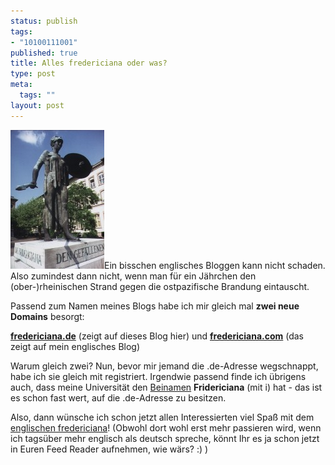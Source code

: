 ```yaml
--- 
status: publish
tags: 
- "10100111001"
published: true
title: Alles fredericiana oder was?
type: post
meta: 
  tags: ""
layout: post
---
```

<img src='/media/wp/athenefridericiana.jpg' alt='Nicht Fridericiana, sondern Athene. Macht aber nichts.' class="alignright" />Ein bisschen englisches Bloggen kann nicht schaden. Also zumindest dann nicht, wenn man für ein Jährchen den (ober-)rheinischen Strand gegen die ostpazifische Brandung eintauscht.

Passend zum Namen meines Blogs habe ich mir gleich mal <strong>zwei neue Domains</strong> besorgt:

<strong><a href="http://www.fredericiana.de">fredericiana.de</a></strong> (zeigt auf dieses Blog hier) und
<strong><a href="http://www.fredericiana.com/">fredericiana.com</a></strong> (das zeigt auf mein englisches Blog)

Warum gleich zwei? Nun, bevor mir jemand die .de-Adresse wegschnappt, habe ich sie gleich mit registriert. Irgendwie passend finde ich übrigens auch, dass meine Universität den <a href="http://de.wikipedia.org/wiki/Universit%C3%A4t_Karlsruhe_%28TH%29">Beinamen</a> <strong>Fridericiana</strong> (mit i) hat - das ist es schon fast wert, auf die .de-Adresse zu besitzen.

Also, dann wünsche ich schon jetzt allen Interessierten viel Spaß mit dem <a href="http://fredericiana.com/">englischen fredericiana</a>! (Obwohl dort wohl erst mehr passieren wird, wenn ich tagsüber mehr englisch als deutsch spreche, könnt Ihr es ja schon jetzt in Euren Feed Reader aufnehmen, wie wärs? :) )
